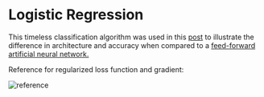 # Logistic Regression

This timeless classification algorithm was used in this <a href="https://www.xtiandata.com/single-post/2018/06/16/Logistic-Regression-in-100-Lines-of-Python" title="xtiandata.com" rel="nofollow">post</a></li> to illustrate the difference in architecture and accuracy when compared to a <a href="https://www.xtiandata.com/single-post/2018/06/04/Feedforward-Network-using-Numpy-and-Tensorflow" title="xtiandata.com" rel="nofollow">feed-forward artificial
neural network.

</path></svg></a>Reference for regularized loss function and gradient:</h4>

![reference](https://user-images.githubusercontent.com/29679899/59174372-155a5780-8b1f-11e9-9e33-102b89d42816.png)
